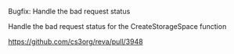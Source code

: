 Bugfix: Handle the bad request status

Handle the bad request status for the CreateStorageSpace function

https://github.com/cs3org/reva/pull/3948
